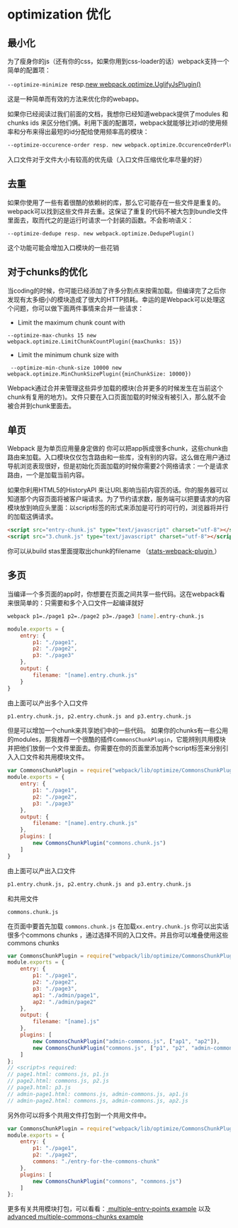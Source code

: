 # optimization 优化

## 最小化

为了瘦身你的js（还有你的css，如果你用到css-loader的话）webpack支持一个简单的配置项：

```--optimize-minimize ```resp.[new webpack.optimize.UglifyJsPlugin()](http://webpack.github.io/docs/list-of-plugins.html#uglifyjsplugin) 

这是一种简单而有效的方法来优化你的webapp。

如果你已经阅读过我们前面的文档，我想你已经知道webpack提供了modules 和 chunks ids 来区分他们俩。利用下面的配置项，webpack就能够比对id的使用频率和分布来得出最短的id分配给使用频率高的模块：

``` zsh
--optimize-occurence-order resp. new webpack.optimize.OccurenceOrderPlugin()

```
入口文件对于文件大小有较高的优先级（入口文件压缩优化率尽量的好）

## 去重
如果你使用了一些有着很酷的依赖树的库，那么它可能存在一些文件是重复的。webpack可以找到这些文件并去重。这保证了重复的代码不被大包到bundle文件里面去，取而代之的是运行时请求一个封装的函数。不会影响语义：
```
--optimize-dedupe resp. new webpack.optimize.DedupePlugin()

```
这个功能可能会增加入口模块的一些花销

##  对于chunks的优化

当coding的时候，你可能已经添加了许多分割点来按需加载。但编译完了之后你发现有太多细小的模块造成了很大的HTTP损耗。幸运的是Webpack可以处理这个问题，你可以做下面两件事情来合并一些请求：
* Limit the maximum chunk count with 
```
--optimize-max-chunks 15 new webpack.optimize.LimitChunkCountPlugin({maxChunks: 15})
```
* Limit the minimum chunk size with 
```
 --optimize-min-chunk-size 10000 new webpack.optimize.MinChunkSizePlugin({minChunkSize: 10000})
```
Webpack通过合并来管理这些异步加载的模块(合并更多的时候发生在当前这个chunk有复用的地方)。文件只要在入口页面加载的时候没有被引入，那么就不会被合并到chunk里面去。

## 单页

Webpack 是为单页应用量身定做的
你可以把app拆成很多chunk，这些chunk由路由来加载。入口模块仅仅包含路由和一些库，没有别的内容。这么做在用户通过导航浏览表现很好，但是初始化页面加载的时候你需要2个网络请求：一个是请求路由，一个是加载当前内容。

如果你利用HTML5的HistoryAPI 来让URL影响当前内容页的话。你的服务器可以知道那个内容页面将被客户端请求。为了节约请求数，服务端可以把要请求的内容模块放到响应头里面：以script标签的形式来添加是可行的可行的，浏览器将并行的加载这俩请求。

```html
<script src="entry-chunk.js" type="text/javascript" charset="utf-8"></script>
<script src="3.chunk.js" type="text/javascript" charset="utf-8"></script>
```
你可以从build stas里面提取出chunk的filename （[stats-webpack-plugin ](https://www.npmjs.com/package/stats-webpack-plugin)）

## 多页

当编译一个多页面的app时，你想要在页面之间共享一些代码。这在webpack看来很简单的：只需要和多个入口文件一起编译就好
```zsh
webpack p1=./page1 p2=./page2 p3=./page3 [name].entry-chunk.js
```
```js
module.exports = {
    entry: {
        p1: "./page1",
        p2: "./page2",
        p3: "./page3"
    },
    output: {
        filename: "[name].entry.chunk.js"
    }
}
```
由上面可以产出多个入口文件
```zsh
p1.entry.chunk.js, p2.entry.chunk.js and p3.entry.chunk.js
```
但是可以增加一个chunk来共享她们中的一些代码。
如果你的chunks有一些公用的modules，那我推荐一个很酷的插件``` CommonsChunkPlugin ```，它能辨别共用模块并把他们放倒一个文件里面去。你需要在你的页面里添加两个script标签来分别引入入口文件和共用模块文件。
``` js
var CommonsChunkPlugin = require("webpack/lib/optimize/CommonsChunkPlugin");
module.exports = {
    entry: {
        p1: "./page1",
        p2: "./page2",
        p3: "./page3"
    },
    output: {
        filename: "[name].entry.chunk.js"
    },
    plugins: [
        new CommonsChunkPlugin("commons.chunk.js")
    ]
}

```
由上面可以产出入口文件
```zsh
p1.entry.chunk.js, p2.entry.chunk.js and p3.entry.chunk.js
```
和共用文件
```
commons.chunk.js
```
在页面中要首先加载 ```commons.chunk.js``` 在加载```xx.entry.chunk.js```
你可以出实话很多个commons chunks ，通过选择不同的入口文件。并且你可以堆叠使用这些commons chunks
``` js
var CommonsChunkPlugin = require("webpack/lib/optimize/CommonsChunkPlugin");
module.exports = {
    entry: {
        p1: "./page1",
        p2: "./page2",
        p3: "./page3",
        ap1: "./admin/page1",
        ap2: "./admin/page2"
    },
    output: {
        filename: "[name].js"
    },
    plugins: [
        new CommonsChunkPlugin("admin-commons.js", ["ap1", "ap2"]),
        new CommonsChunkPlugin("commons.js", ["p1", "p2", "admin-commons.js"])
    ]
};
// <script>s required:
// page1.html: commons.js, p1.js
// page2.html: commons.js, p2.js
// page3.html: p3.js
// admin-page1.html: commons.js, admin-commons.js, ap1.js
// admin-page2.html: commons.js, admin-commons.js, ap2.js
```

另外你可以将多个共用文件打包到一个共用文件中。
``` js
var CommonsChunkPlugin = require("webpack/lib/optimize/CommonsChunkPlugin");
module.exports = {
    entry: {
        p1: "./page1",
        p2: "./page2",
        commons: "./entry-for-the-commons-chunk"
    },
    plugins: [
        new CommonsChunkPlugin("commons", "commons.js")
    ]
};
```
更多有关共用模块打包，可以看看：[ multiple-entry-points example](https://github.com/webpack/webpack/tree/master/examples/multiple-entry-points) 以及 [advanced multiple-commons-chunks example](https://github.com/webpack/webpack/tree/master/examples/multiple-commons-chunks)
